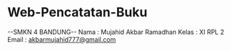 # Web-Pencatatan-Buku

--SMKN 4 BANDUNG--
Nama  : Mujahid Akbar Ramadhan
Kelas : XI RPL 2
Email : akbarmujahid777@gmail.com
